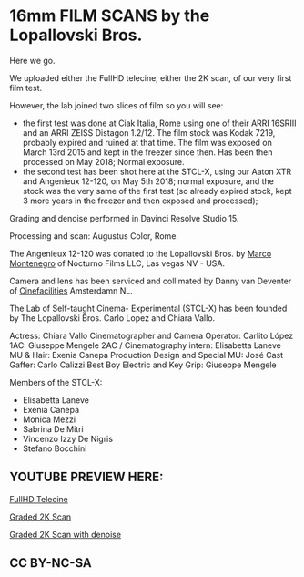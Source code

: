 # 16mm FILM SCANS by the Lopallovski Bros.

Here we go.

We uploaded either the FullHD telecine, either the 2K scan, of our very first film test.

However, the lab joined two slices of film so you will see:

- the first test was done at Ciak Italia, Rome using one of their ARRI 16SRIII and an ARRI ZEISS Distagon 1.2/12. The film stock was Kodak 7219, probably expired and ruined at that time. The film was exposed on March 13rd 2015 and kept in the freezer since then. Has been then processed on May 2018; Normal exposure.
- the second test has been shot here at the STCL-X, using our Aaton XTR and Angenieux 12-120, on May 5th 2018; normal exposure, and the stock was the very same of the first test (so already expired stock, kept 3 more years in the freezer and then exposed and processed);

Grading and denoise performed in Davinci Resolve Studio 15.

Processing and scan: Augustus Color, Rome.

The Angenieux 12-120 was donated to the Lopallovski Bros. by [Marco Montenegro](https://www.instagram.com/1marcomontenegro/) of Nocturno Films LLC, Las vegas NV - USA.

Camera and lens has been serviced and collimated by Danny van Deventer of [Cinefacilities](http://www.cinefacilities.com) Amsterdamn NL.

The Lab of Self-taught Cinema- Experimental (STCL-X) has been founded by The Lopallovski Bros. Carlo Lopez and Chiara Vallo.

Actress: Chiara Vallo
Cinematographer and Camera Operator: Carlito López
1AC: Giuseppe Mengele
2AC / Cinematography intern: Elisabetta Laneve
MU & Hair: Exenia Canepa
Production Design and Special MU: José Cast
Gaffer: Carlo Calizzi
Best Boy Electric and Key Grip: Giuseppe Mengele

Members of the STCL-X:
- Elisabetta Laneve
- Exenia Canepa
- Monica Mezzi
- Sabrina De Mitri
- Vincenzo Izzy De Nigris
- Stefano Bocchini

## YOUTUBE PREVIEW HERE:

[FullHD Telecine](https://www.youtube.com/watch?v=TAuiC3S3Kn8)

[Graded 2K Scan](https://www.youtube.com/watch?v=pC2qAEBfwl4)

[Graded 2K Scan with denoise](https://www.youtube.com/watch?v=Qy9f42abFug)

## CC BY-NC-SA
